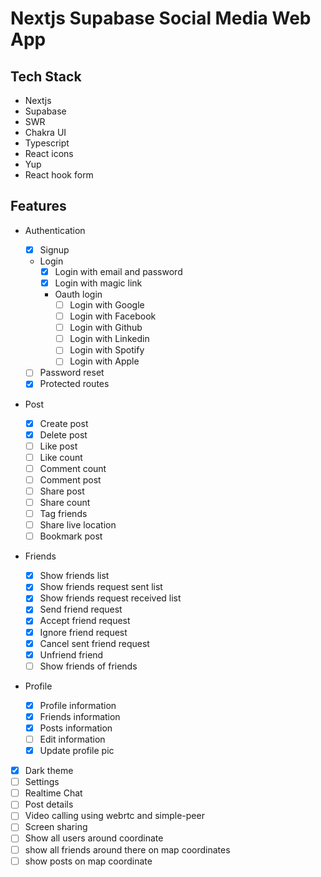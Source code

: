 # Nextjs Supabase Social Media Web App

## Tech Stack

- Nextjs
- Supabase
- SWR
- Chakra UI
- Typescript
- React icons
- Yup
- React hook form

## Features

- Authentication

  - [x] Signup
  - Login
    - [x] Login with email and password
    - [x] Login with magic link
    - Oauth login
      - [ ] Login with Google
      - [ ] Login with Facebook
      - [ ] Login with Github
      - [ ] Login with Linkedin
      - [ ] Login with Spotify
      - [ ] Login with Apple
  - [ ] Password reset
  - [x] Protected routes

- Post

  - [x] Create post
  - [x] Delete post
  - [ ] Like post
  - [ ] Like count
  - [ ] Comment count
  - [ ] Comment post
  - [ ] Share post
  - [ ] Share count
  - [ ] Tag friends
  - [ ] Share live location
  - [ ] Bookmark post

- Friends
  - [x] Show friends list
  - [x] Show friends request sent list
  - [x] Show friends request received list
  - [x] Send friend request
  - [x] Accept friend request
  - [x] Ignore friend request
  - [x] Cancel sent friend request
  - [x] Unfriend friend
  - [ ] Show friends of friends
- Profile

  - [x] Profile information
  - [x] Friends information
  - [x] Posts information
  - [ ] Edit information
  - [x] Update profile pic

- [x] Dark theme
- [ ] Settings
- [ ] Realtime Chat
- [ ] Post details
- [ ] Video calling using webrtc and simple-peer
- [ ] Screen sharing
- [ ] Show all users around coordinate
- [ ] show all friends around there on map coordinates
- [ ] show posts on map coordinate
